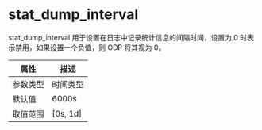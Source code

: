 # stat_dump_interval

stat_dump_interval 用于设置在日志中记录统计信息的间隔时间，设置为 0 时表示禁用，如果设置一个负值，则 ODP 将其视为 0。

|  属性    | 描述     |
|----------|---------|
| 参数类型 | 时间类型        |
| 默认值   | 6000s    |
| 取值范围 | [0s, 1d]  |
